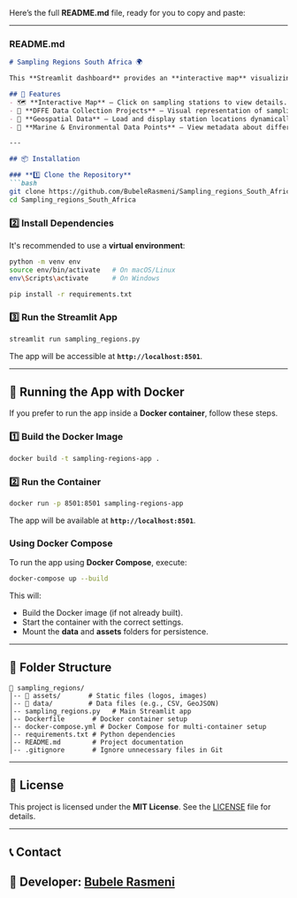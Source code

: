 Here’s the full **README.md** file, ready for you to copy and paste:  

---

### **README.md**
```md
# Sampling Regions South Africa 🌍

This **Streamlit dashboard** provides an **interactive map** visualizing **data collection projects** across South Africa, managed by the **Department of Forestry, Fisheries and the Environment (DFFE)**.  

## 🚀 Features
- 🗺 **Interactive Map** – Click on sampling stations to view details.
- 📍 **DFFE Data Collection Projects** – Visual representation of sampling efforts across South Africa.
- 📂 **Geospatial Data** – Load and display station locations dynamically.
- 🐳 **Marine & Environmental Data Points** – View metadata about different sampling stations.

---

## 📦 Installation

### **1️⃣ Clone the Repository**
```bash
git clone https://github.com/BubeleRasmeni/Sampling_regions_South_Africa.git
cd Sampling_regions_South_Africa
```

### **2️⃣ Install Dependencies**
It's recommended to use a **virtual environment**:
```bash
python -m venv env
source env/bin/activate   # On macOS/Linux
env\Scripts\activate      # On Windows

pip install -r requirements.txt
```

### **3️⃣ Run the Streamlit App**
```bash
streamlit run sampling_regions.py
```
The app will be accessible at **`http://localhost:8501`**.

---

## 🐳 Running the App with Docker
If you prefer to run the app inside a **Docker container**, follow these steps.

### **1️⃣ Build the Docker Image**
```bash
docker build -t sampling-regions-app .
```

### **2️⃣ Run the Container**
```bash
docker run -p 8501:8501 sampling-regions-app
```
The app will be available at **`http://localhost:8501`**.

### **Using Docker Compose**
To run the app using **Docker Compose**, execute:
```bash
docker-compose up --build
```

This will:
- Build the Docker image (if not already built).
- Start the container with the correct settings.
- Mount the **data** and **assets** folders for persistence.

---

## 📂 Folder Structure
```
📁 sampling_regions/
│-- 📁 assets/       # Static files (logos, images)
│-- 📁 data/         # Data files (e.g., CSV, GeoJSON)
│-- sampling_regions.py   # Main Streamlit app
│-- Dockerfile       # Docker container setup
│-- docker-compose.yml # Docker Compose for multi-container setup
│-- requirements.txt # Python dependencies
│-- README.md        # Project documentation
│-- .gitignore       # Ignore unnecessary files in Git
```
---

## 📄 License
This project is licensed under the **MIT License**. See the [LICENSE](LICENSE) file for details.

---

## 📞 Contact
📧 **Developer:** [Bubele Rasmeni](https://github.com/BubeleRasmeni)  
---
